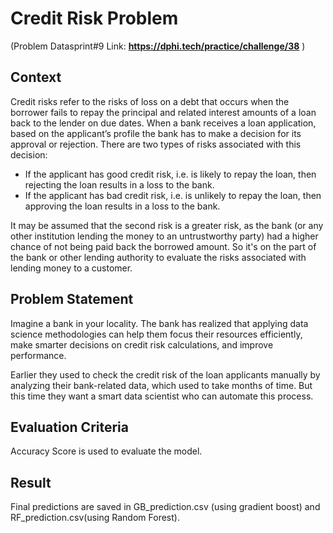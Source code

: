 # Credit Risk Problem
(Problem Datasprint#9  Link: __https://dphi.tech/practice/challenge/38__ )

## Context
Credit risks refer to the risks of loss on a debt that occurs when the borrower fails to repay the principal and related interest amounts of a loan back to the lender on due dates.
When a bank receives a loan application, based on the applicant’s profile the bank has to make a decision for its approval or rejection. There are two types of risks associated with this decision:
* If the applicant has good credit risk, i.e. is likely to repay the loan, then rejecting the loan results in a loss to the bank.
* If the applicant has bad credit risk, i.e. is unlikely to repay the loan, then approving the loan results in a loss to the bank.

It may be assumed that the second risk is a greater risk, as the bank (or any other institution lending the money to an untrustworthy party) had a higher chance of not being paid back the borrowed amount.
So it's on the part of the bank or other lending authority to evaluate the risks associated with lending money to a customer.

## Problem Statement
Imagine a bank in your locality. The bank has realized that applying data science methodologies can help them focus their resources efficiently, make smarter decisions on credit risk calculations, and improve performance.

Earlier they used to check the credit risk of the loan applicants manually by analyzing their bank-related data, which used to take months of time. But this time they want a smart data scientist who can automate this process.

## Evaluation Criteria
Accuracy Score is used to evaluate the model.

## Result
Final predictions are saved in GB_prediction.csv (using gradient boost) and RF_prediction.csv(using Random Forest).
